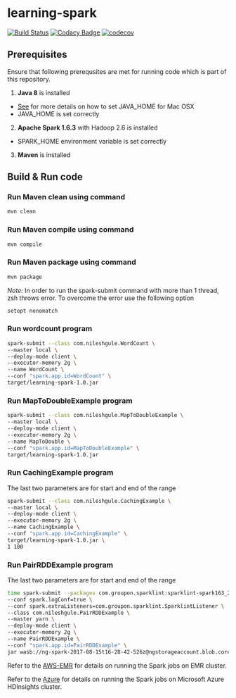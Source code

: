 # learning-spark

[![Build Status](https://travis-ci.org/NileshGule/learning-spark.svg?branch=master)](https://travis-ci.org/NileshGule/learning-spark)
[![Codacy Badge](https://api.codacy.com/project/badge/Grade/03a136aed4204f869ed4f70c8b803f63)](https://www.codacy.com/app/vn_nilesh/learning-spark?utm_source=github.com&amp;utm_medium=referral&amp;utm_content=NileshGule/learning-spark&amp;utm_campaign=Badge_Grade)
[![codecov](https://codecov.io/gh/NileshGule/learning-spark/branch/master/graph/badge.svg)](https://codecov.io/gh/NileshGule/learning-spark)


## Prerequisites
Ensure that following prerequsites are met for running code which is part of this repository.
1. **Java 8** is installed
* [See](https://www.mkyong.com/java/how-to-set-java_home-environment-variable-on-mac-os-x/) for more details on how to set JAVA_HOME for Mac OSX 
* JAVA_HOME is set correctly
2. **Apache Spark 1.6.3** with Hadoop 2.6 is installed 
* SPARK_HOME environment variable is set correctly
3. **Maven** is installed

## Build & Run code
### Run Maven clean using command

```bash
mvn clean
```

### Run Maven compile using command

```bash
mvn compile
```

### Run Maven package using command

```bash
mvn package
```

*Note:* In order to run the spark-submit command with more than 1 thread, zsh throws error. To overcome the error use the following option
```bash
setopt nonomatch
```

### Run wordcount program

```bash
spark-submit --class com.nileshgule.WordCount \
--master local \
--deploy-mode client \
--executor-memory 2g \
--name WordCount \
--conf "spark.app.id=WordCount" \
target/learning-spark-1.0.jar
```

### Run MapToDoubleExample program

```bash
spark-submit --class com.nileshgule.MapToDoubleExample \
--master local \
--deploy-mode client \
--executor-memory 2g \
--name MapToDouble \
--conf "spark.app.id=MapToDoubleExample" \
target/learning-spark-1.0.jar
```

### Run CachingExample program
The last two parameters are for start and end of the range 

```bash
spark-submit --class com.nileshgule.CachingExample \
--master local \
--deploy-mode client \
--executor-memory 2g \
--name CachingExample \
--conf "spark.app.id=CachingExample" \
target/learning-spark-1.0.jar \
1 100
```

### Run PairRDDExample program
The last two parameters are for start and end of the range 

```bash
time spark-submit --packages com.groupon.sparklint:sparklint-spark163_2.10:1.0.8 \
--conf spark.logConf=true \
--conf spark.extraListeners=com.groupon.sparklint.SparklintListener \
--class com.nileshgule.PairRDDExample \
--master yarn \
--deploy-mode client \
--executor-memory 2g \
--name PairRDDExample \
--conf "spark.app.id=PairRDDExample" \
jar wasb://ng-spark-2017-08-15t16-28-42-526z@ngstorageaccount.blob.core.windows.net/SparkSubmission/2017/08/15/8b1fb039-d9dc-4a79-900d-c0444caa8d7f/learning-spark-1.0.jar
```

Refer to the [AWS-EMR](AWS-EMR.md) for details on running the Spark jobs on EMR cluster.

Refer to the [Azure](Azure.md) for details on running the Spark jobs on Microsoft Azure HDInsights cluster.